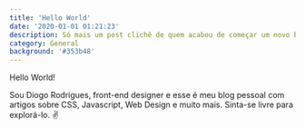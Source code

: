 ```yaml
---
title: 'Hello World'
date: '2020-01-01 01:21:23'
description: Só mais um post clichê de quem acabou de começar um novo blog. 😁
category: General
background: '#353b48'
---
```


Hello World!

Sou Diogo Rodrigues, front-end designer e esse é meu blog pessoal com artigos sobre CSS, Javascript, Web Design e muito mais. Sinta-se livre para explorá-lo. ✌
